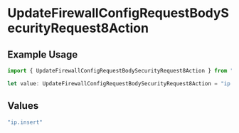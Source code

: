 # UpdateFirewallConfigRequestBodySecurityRequest8Action

## Example Usage

```typescript
import { UpdateFirewallConfigRequestBodySecurityRequest8Action } from "@vercel/sdk/models/updatefirewallconfigop.js";

let value: UpdateFirewallConfigRequestBodySecurityRequest8Action = "ip.insert";
```

## Values

```typescript
"ip.insert"
```